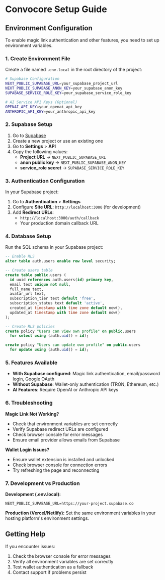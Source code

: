 # Convocore Setup Guide

## Environment Configuration

To enable magic link authentication and other features, you need to set up environment variables.

### 1. Create Environment File

Create a file named `.env.local` in the root directory of the project:

```bash
# Supabase Configuration
NEXT_PUBLIC_SUPABASE_URL=your_supabase_project_url
NEXT_PUBLIC_SUPABASE_ANON_KEY=your_supabase_anon_key
SUPABASE_SERVICE_ROLE_KEY=your_supabase_service_role_key

# AI Service API Keys (Optional)
OPENAI_API_KEY=your_openai_api_key
ANTHROPIC_API_KEY=your_anthropic_api_key
```

### 2. Supabase Setup

1. Go to [Supabase](https://app.supabase.com)
2. Create a new project or use an existing one
3. Go to **Settings** > **API**
4. Copy the following values:
   - **Project URL** → `NEXT_PUBLIC_SUPABASE_URL`
   - **anon public key** → `NEXT_PUBLIC_SUPABASE_ANON_KEY`
   - **service_role secret** → `SUPABASE_SERVICE_ROLE_KEY`

### 3. Authentication Configuration

In your Supabase project:

1. Go to **Authentication** > **Settings**
2. Configure **Site URL**: `http://localhost:3000` (for development)
3. Add **Redirect URLs**:
   - `http://localhost:3000/auth/callback`
   - Your production domain callback URL

### 4. Database Setup

Run the SQL schema in your Supabase project:

```sql
-- Enable RLS
alter table auth.users enable row level security;

-- Create users table
create table public.users (
  id uuid references auth.users(id) primary key,
  email text unique not null,
  full_name text,
  avatar_url text,
  subscription_tier text default 'free',
  subscription_status text default 'active',
  created_at timestamp with time zone default now(),
  updated_at timestamp with time zone default now()
);

-- Create RLS policies
create policy "Users can view own profile" on public.users
  for select using (auth.uid() = id);

create policy "Users can update own profile" on public.users
  for update using (auth.uid() = id);
```

### 5. Features Available

- **With Supabase configured**: Magic link authentication, email/password login, Google OAuth
- **Without Supabase**: Wallet-only authentication (TRON, Ethereum, etc.)
- **AI Features**: Require OpenAI or Anthropic API keys

### 6. Troubleshooting

**Magic Link Not Working?**
- Check that environment variables are set correctly
- Verify Supabase redirect URLs are configured
- Check browser console for error messages
- Ensure email provider allows emails from Supabase

**Wallet Login Issues?**
- Ensure wallet extension is installed and unlocked
- Check browser console for connection errors
- Try refreshing the page and reconnecting

### 7. Development vs Production

**Development (.env.local):**
```
NEXT_PUBLIC_SUPABASE_URL=https://your-project.supabase.co
```

**Production (Vercel/Netlify):**
Set the same environment variables in your hosting platform's environment settings.

## Getting Help

If you encounter issues:
1. Check the browser console for error messages
2. Verify all environment variables are set correctly
3. Test wallet authentication as a fallback
4. Contact support if problems persist 